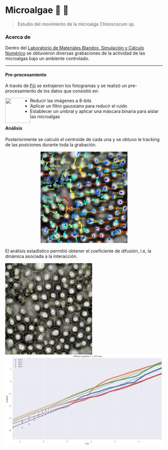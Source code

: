 # Microalgae :seedling: :microscope:

> Estudio del movimiento de la microalga Chlorococum sp.


### Acerca de

Dentro del [Laboratorio de Materiales Blandos, Simulación y Cálculo Numérico](https://www.uv.mx/ffia/investigacion/laboratorios-investigacion/laboratorio-materia-blanda/) se obtuvieron diversas grabaciones de la actividad de las microalgas bajo un ambiente controlado. 

----

#### Pre-procesamiento

A través de [Fiji](https://imagej.net/software/fiji/) se extrajeron los fotogramas y se realizó un pre-procesamiento de los datos que consistió en:

<img align="left" width="80" height="80" src="https://imagej.net/media/icons/fiji.svg">

- Reducir las imágenes a 8-bits 
- Aplicar un filtro gaussiano para reducir el ruido
- Establecer un umbral y aplicar una máscara binaria para aislar las microalgas

#### Análisis
Posteriormente se calculó el centroide de cada una y se obtuvo le tracking de las posiciones durante toda la grabación.

<p align="center">
<img width="278" height="292" src="/v-h-algas/Diffusion equation/image/v-h-agglgas-1.jpg">

El análisis estadístico permitió obtener el coeficiente de difusión, i.e, la dinámica asociada a la interacción.

<img align="left" width="278" height="292" src="v-h-algas/Voronoi/image/voronoi-t-1.jpg"> 
<img align="right" width="600" height="292" src="/v-h-algas/download.png">
